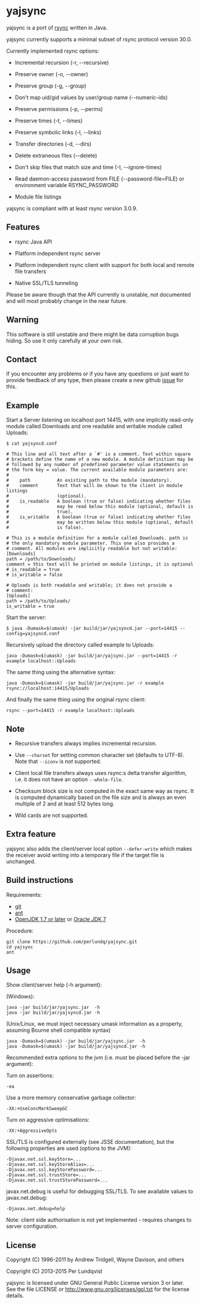 yajsync
=======

yajsync is a port of [rsync](http://rsync.samba.org) written in Java.

yajsync currently supports a minimal subset of rsync protocol version
30.0.

Currently implemented rsync options:

- Incremental recursion (-r, --recursive)

- Preserve owner (-o, --owner)

- Preserve group (-g, --group)

- Don't map uid/gid values by user/group name (--numeric-ids)

- Preserve permissions (-p, --perms)

- Preserve times (-t, --times)

- Preserve symbolic links (-l, --links)

- Transfer directories (-d, --dirs)

- Delete extraneous files (--delete)

- Don't skip files that match size and time (-I, --ignore-times)

- Read daemon-access password from FILE (--password-file=FILE) or environment variable RSYNC_PASSWORD

- Module file listings

yajsync is compliant with at least rsync version 3.0.9.


Features
--------

- rsync Java API

- Platform independent rsync server

- Platform independent rsync client with support for both local and
  remote file transfers

- Native SSL/TLS tunneling

Please be aware though that the API currently is unstable, not
documented and will most probably change in the near future.


Warning
-------

This software is still unstable and there might be data corruption
bugs hiding. So use it only carefully at your own risk.


Contact
-------

If you encounter any problems or if you have any questions or just
want to provide feedback of any type, then please create a new github
[issue](https://github.com/perlundq/yajsync/issues/new) for this.


Example
-------

Start a Server listening on localhost port 14415, with one implicitly
read-only module called Downloads and one readable and writable module
called Uploads:

```
$ cat yajsyncd.conf

# This line and all text after a `#' is a comment. Text within square
# brackets define the name of a new module. A module definition may be
# followed by any number of predefined parameter value statements on
# the form key = value. The current available module parameters are:
#
#    path          An existing path to the module (mandatory).
#    comment       Text that will be shown to the client in module listings
#                  (optional).
#    is_readable   A boolean (true or false) indicating whether files
#                  may be read below this module (optional, default is
#                  true).
#    is_writable   A boolean (true or false) indicating whether files
#                  may be written below this module (optional, default
#                  is false).

# This is a module definition for a module called Downloads. path is
# the only mandatory module parameter. This one also provides a
# comment. All modules are implicitly readable but not writable:
[Downloads]
path = /path/to/Downloads/
comment = this text will be printed on module listings, it is optional
# is_readable = true
# is_writable = false

# Uploads is both readable and writable; it does not provide a
# comment:
[Uploads]
path = /path/to/Uploads/
is_writable = true
```

Start the server:
```
$ java -Dumask=$(umask) -jar build/jar/yajsyncd.jar --port=14415 --config=yajsyncd.conf
```

Recursively upload the directory called example to Uploads:
```
java -Dumask=$(umask) -jar build/jar/yajsync.jar --port=14415 -r example localhost::Uploads
```

The same thing using the alternative syntax:
```
java -Dumask=$(umask) -jar build/jar/yajsync.jar -r example rsync://localhost:14415/Uploads
```

And finally the same thing using the original rsync client:
```
rsync --port=14415 -r example localhost::Uploads
```


Note
----

- Recursive transfers always implies incremental recursion.

- Use ```--charset``` for setting common character set (defaults to
  UTF-8). Note that ```--iconv``` is _not_ supported.

- Client local file transfers always uses rsync:s delta transfer
  algorithm, i.e. it does not have an option ```--whole-file```.

- Checksum block size is not computed in the exact same way as
  rsync. It is computed dynamically based on the file size and is
  always an even multiple of 2 and at least 512 bytes long.

- Wild cards are not supported.


Extra feature
-------------

yajsync also adds the client/server local option ```--defer-write```
which makes the receiver avoid writing into a temporary file if the
target file is unchanged.


Build instructions
------------------

Requirements:

- [git](http://git-scm.com)
- [ant](http://ant.apache.org)
- [OpenJDK 1.7 or later](http://openjdk.java.net/) or [Oracle JDK 7](http://java.oracle.com)

Procedure:

    git clone https://github.com/perlundq/yajsync.git
    cd yajsync
    ant


Usage
-----

Show client/server help (-h argument):

(Windows):

    java -jar build/jar/yajsync.jar  -h
    java -jar build/jar/yajsyncd.jar -h

(Unix/Linux, we must inject necessary umask information as a property,
assuming Bourne shell compatible syntax)

    java -Dumask=$(umask) -jar build/jar/yajsync.jar  -h
    java -Dumask=$(umask) -jar build/jar/yajsyncd.jar -h

Recommended extra options to the jvm (i.e. must be placed before the
-jar <jar-file> argument):

Turn on assertions:

    -ea

Use a more memory conservative garbage collector:

    -XX:+UseConcMarkSweepGC

Turn on aggressive optimisations:

    -XX:+AggressiveOpts

SSL/TLS is configured externally (see JSSE documentation), but the
following properties are used (options to the JVM):

    -Djavax.net.ssl.keyStore=...
    -Djavax.net.ssl.keyStoreAlias=...
    -Djavax.net.ssl.keyStorePassword=...
    -Djavax.net.ssl.trustStore=...
    -Djavax.net.ssl.trustStorePassword=...

javax.net.debug is useful for debugging SSL/TLS. To see available
values to javax.net.debug:

    -Djavax.net.debug=help

Note: client side authorisation is not yet implemented - requires
changes to server configuration.


License
-------

Copyright (C) 1996-2011 by Andrew Tridgell, Wayne Davison, and others

Copyright (C) 2013-2015 Per Lundqvist

yajsync is licensed under GNU General Public License version 3 or
later. See the file LICENSE or http://www.gnu.org/licenses/gpl.txt for
the license details.
